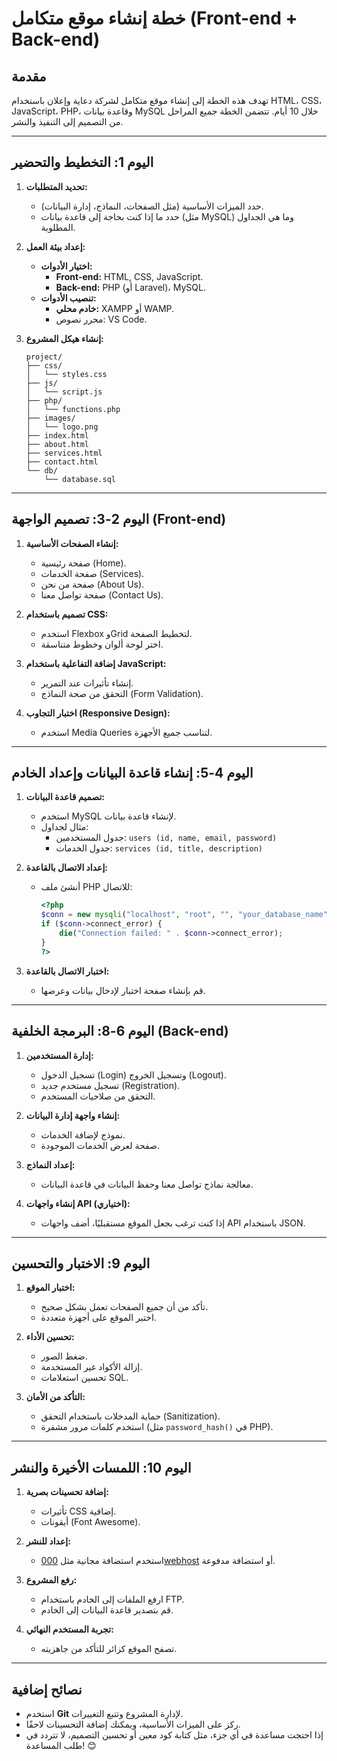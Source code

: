 # خطة إنشاء موقع متكامل (Front-end + Back-end)

## مقدمة
تهدف هذه الخطة إلى إنشاء موقع متكامل لشركة دعاية وإعلان باستخدام HTML، CSS، JavaScript، PHP، وقاعدة بيانات MySQL خلال 10 أيام. تتضمن الخطة جميع المراحل من التصميم إلى التنفيذ والنشر.

---

## اليوم 1: التخطيط والتحضير
1. **تحديد المتطلبات:**
   - حدد الميزات الأساسية (مثل الصفحات، النماذج، إدارة البيانات).
   - حدد ما إذا كنت بحاجة إلى قاعدة بيانات (مثل MySQL) وما هي الجداول المطلوبة.

2. **إعداد بيئة العمل:**
   - **اختيار الأدوات:**
     - **Front-end:** HTML, CSS, JavaScript.
     - **Back-end:** PHP (أو Laravel)، MySQL.
   - **تنصيب الأدوات:**
     - **خادم محلي:** XAMPP أو WAMP.
     - محرر نصوص: VS Code.

3. **إنشاء هيكل المشروع:**
   ```plaintext
   project/
   ├── css/
   │   └── styles.css
   ├── js/
   │   └── script.js
   ├── php/
   │   └── functions.php
   ├── images/
   │   └── logo.png
   ├── index.html
   ├── about.html
   ├── services.html
   ├── contact.html
   └── db/
       └── database.sql
   ```

---

## اليوم 2-3: تصميم الواجهة (Front-end)
1. **إنشاء الصفحات الأساسية:**
   - صفحة رئيسية (Home).
   - صفحة الخدمات (Services).
   - صفحة من نحن (About Us).
   - صفحة تواصل معنا (Contact Us).

2. **تصميم باستخدام CSS:**
   - استخدم Flexbox وGrid لتخطيط الصفحة.
   - اختر لوحة ألوان وخطوط متناسقة.

3. **إضافة التفاعلية باستخدام JavaScript:**
   - إنشاء تأثيرات عند التمرير.
   - التحقق من صحة النماذج (Form Validation).

4. **اختبار التجاوب (Responsive Design):**
   - استخدم Media Queries لتناسب جميع الأجهزة.

---

## اليوم 4-5: إنشاء قاعدة البيانات وإعداد الخادم
1. **تصميم قاعدة البيانات:**
   - استخدم MySQL لإنشاء قاعدة بيانات.
   - مثال لجداول:
     - جدول المستخدمين: `users (id, name, email, password)`
     - جدول الخدمات: `services (id, title, description)`

2. **إعداد الاتصال بالقاعدة:**
   - أنشئ ملف PHP للاتصال:
     ```php
     <?php
     $conn = new mysqli("localhost", "root", "", "your_database_name");
     if ($conn->connect_error) {
         die("Connection failed: " . $conn->connect_error);
     }
     ?>
     ```

3. **اختبار الاتصال بالقاعدة:**
   - قم بإنشاء صفحة اختبار لإدخال بيانات وعرضها.

---

## اليوم 6-8: البرمجة الخلفية (Back-end)
1. **إدارة المستخدمين:**
   - تسجيل الدخول (Login) وتسجيل الخروج (Logout).
   - تسجيل مستخدم جديد (Registration).
   - التحقق من صلاحيات المستخدم.

2. **إنشاء واجهة إدارة البيانات:**
   - نموذج لإضافة الخدمات.
   - صفحة لعرض الخدمات الموجودة.

3. **إعداد النماذج:**
   - معالجة نماذج تواصل معنا وحفظ البيانات في قاعدة البيانات.

4. **إنشاء واجهات API (اختياري):**
   - إذا كنت ترغب بجعل الموقع مستقبليًا، أضف واجهات API باستخدام JSON.

---

## اليوم 9: الاختبار والتحسين
1. **اختبار الموقع:**
   - تأكد من أن جميع الصفحات تعمل بشكل صحيح.
   - اختبر الموقع على أجهزة متعددة.

2. **تحسين الأداء:**
   - ضغط الصور.
   - إزالة الأكواد غير المستخدمة.
   - تحسين استعلامات SQL.

3. **التأكد من الأمان:**
   - حماية المدخلات باستخدام التحقق (Sanitization).
   - استخدم كلمات مرور مشفرة (مثل `password_hash()` في PHP).

---

## اليوم 10: اللمسات الأخيرة والنشر
1. **إضافة تحسينات بصرية:**
   - تأثيرات CSS إضافية.
   - أيقونات (Font Awesome).

2. **إعداد للنشر:**
   - استخدم استضافة مجانية مثل [000webhost](https://www.000webhost.com/) أو استضافة مدفوعة.

3. **رفع المشروع:**
   - ارفع الملفات إلى الخادم باستخدام FTP.
   - قم بتصدير قاعدة البيانات إلى الخادم.

4. **تجربة المستخدم النهائي:**
   - تصفح الموقع كزائر للتأكد من جاهزيته.

---

## نصائح إضافية
- استخدم **Git** لإدارة المشروع وتتبع التغييرات.
- ركز على الميزات الأساسية، ويمكنك إضافة التحسينات لاحقًا.
- إذا احتجت مساعدة في أي جزء، مثل كتابة كود معين أو تحسين التصميم، لا تتردد في طلب المساعدة! 😊
